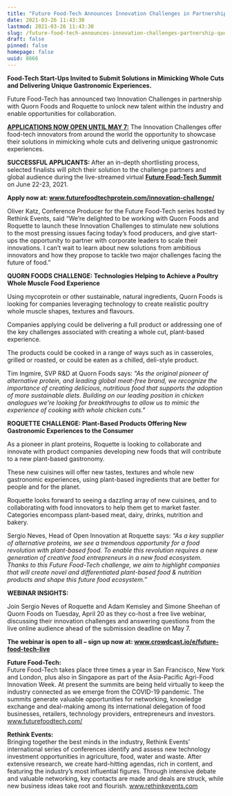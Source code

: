 ```yaml
---
title: "Future Food-Tech Announces Innovation Challenges in Partnership with Quorn Foods and Roquette"
date: 2021-03-26 11:43:30
lastmod: 2021-03-26 11:43:30
slug: /future-food-tech-announces-innovation-challenges-partnership-quorn-foods-and-roquette
draft: false
pinned: false
homepage: false
uuid: 8666
---
```

<p><strong>Food-Tech Start-Ups Invited to Submit Solutions in Mimicking Whole Cuts and Delivering Unique Gastronomic Experiences.</strong></p>
<p>Future Food-Tech has announced two Innovation Challenges in partnership with Quorn Foods and Roquette to unlock new talent within the industry and enable opportunities for collaboration.</p>
<p><a href="https://www.futurefoodtechprotein.com/innovation-challenges/"><strong>APPLICATIONS NOW OPEN UNTIL MAY 7:</strong></a> The Innovation Challenges offer food-tech innovators from around the world the opportunity to showcase their solutions in mimicking whole cuts and delivering unique gastronomic experiences.</p>
<p><strong>SUCCESSFUL APPLICANTS: </strong>After an in-depth shortlisting process, selected finalists will pitch their solution to the challenge partners and global audience during the live-streamed virtual <a href="https://futurefoodtechprotein.com/"><strong>Future Food-Tech Summit</strong></a> on June 22-23, 2021.</p>
<p><strong>Apply now at: </strong><a href="http://www.futurefoodtechprotein.com/innovation-challenge/"><strong>www.futurefoodtechprotein.com/innovation-challenge/</strong></a><strong> </strong></p>
<p>Oliver Katz, Conference Producer for the Future Food-Tech series hosted by Rethink Events, said “We’re delighted to be working with Quorn Foods and Roquette to launch these Innovation Challenges to stimulate new solutions to the most pressing issues facing today’s food producers, and give start-ups the opportunity to partner with corporate leaders to scale their innovations. I can’t wait to learn about new solutions from ambitious innovators and how they propose to tackle two major challenges facing the future of food.”</p>
<p><strong>QUORN FOODS CHALLENGE: Technologies Helping to Achieve a Poultry Whole Muscle Food Experience</strong></p>
<p>Using mycoprotein or other sustainable, natural ingredients, Quorn Foods is looking for companies leveraging technology to create realistic poultry whole muscle shapes, textures and flavours.</p>
<p>Companies applying could be delivering a full product or addressing one of the key challenges associated with creating a whole cut, plant-based experience.</p>
<p>The products could be cooked in a range of ways such as in casseroles, grilled or roasted, or could be eaten as a chilled, deli-style product.</p>
<p>Tim Ingmire, SVP R&D at Quorn Foods says: <em>"As the original pioneer of alternative protein, and leading global meat-free brand, we recognize the importance of creating delicious, nutritious food that supports the adoption of more sustainable diets. Building on our leading position in chicken analogues we're looking for breakthroughs to allow us to mimic the experience of cooking with whole chicken cuts." </em></p>
<p><strong>ROQUETTE CHALLENGE: Plant-Based Products Offering New Gastronomic Experiences to the Consumer</strong></p>
<p>As a pioneer in plant proteins, Roquette is looking to collaborate and innovate with product companies developing new foods that will contribute to a new plant-based gastronomy.</p>
<p>These new cuisines will offer new tastes, textures and whole new gastronomic experiences, using plant-based ingredients that are better for people and for the planet.</p>
<p>Roquette looks forward to seeing a dazzling array of new cuisines, and to collaborating with food innovators to help them get to market faster. Categories encompass plant-based meat, dairy, drinks, nutrition and bakery.</p>
<p>Sergio Neves, Head of Open Innovation at Roquette says:<em> “As a key supplier of alternative proteins, we see a tremendous opportunity for a food revolution with plant-based food. To enable this revolution requires a new generation of creative food entrepreneurs in a new food ecosystem. Thanks to this Future Food-Tech challenge, we aim to highlight companies that will create novel and differentiated plant-based food & nutrition products and shape this future food ecosystem.”</em></p>
<p><strong>WEBINAR INSIGHTS:</strong></p>
<p>Join Sergio Neves of Roquette and Adam Kemsley and Simone Sheehan of Quorn Foods on Tuesday, April 20 as they co-host a free live webinar, discussing their innovation challenges and answering questions from the live online audience ahead of the submission deadline on May 7.</p>
<p><strong>The webinar is open to all – sign up now at: </strong><a href="http://www.crowdcast.io/e/future-food-tech-live"><strong>www.crowdcast.io/e/future-food-tech-live</strong></a><strong> </strong></p>
<p><strong>Future Food-Tech:</strong><br />
Future Food-Tech takes place three times a year in San Francisco, New York and London, plus also in Singapore as part of the Asia-Pacific Agri-Food Innovation Week. At present the summits are being held virtually to keep the industry connected as we emerge from the COVID-19 pandemic. The summits generate valuable opportunities for networking, knowledge exchange and deal-making among its international delegation of food businesses, retailers, technology providers, entrepreneurs and investors. <a href="http://www.futurefoodtech.com/">www.futurefoodtech.com/</a></p>
<p><strong>Rethink Events: </strong><br />
Bringing together the best minds in the industry, Rethink Events’ international series of conferences identify and assess new technology investment opportunities in agriculture, food, water and waste. After extensive research, we create hard-hitting agendas, rich in content, and featuring the industry’s most influential figures. Through intensive debate and valuable networking, key contacts are made and deals are struck, while new business ideas take root and flourish. <a href="http://www.rethinkevents.com">www.rethinkevents.com</a></p>
